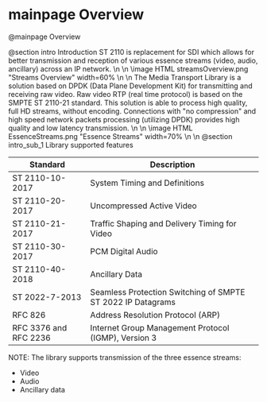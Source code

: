 # mainpage Overview
@mainpage Overview

@section intro Introduction
ST 2110 is replacement for SDI which allows for better transmission and reception of various essence streams (video, audio, ancillary) across an IP network.
\n
\n
\image HTML streamsOverview.png "Streams Overview" width=60%
\n
\n
The Media Transport Library is a solution based on DPDK (Data Plane Development Kit) for transmitting and receiving raw video. Raw video RTP (real time protocol) is based on the SMPTE ST 2110-21 standard. This solution is able to process high quality, full HD streams, without encoding.
Connections with "no compression" and high speed network packets processing (utilizing DPDK) provides high quality and low latency transmission.
\n
\n
\image HTML EssenceStreams.png "Essence Streams" width=70%
\n
\n
@section intro_sub_1 Library supported features

Standard | Description
--- | ---
ST 2110-10-2017 |   System Timing and Definitions
ST 2110-20-2017 |   Uncompressed Active Video
ST 2110-21-2017 |   Traffic Shaping and Delivery Timing for Video
ST 2110-30-2017 |   PCM Digital Audio
ST 2110-40-2018 |   Ancillary Data
ST 2022-7-2013  |   Seamless Protection Switching of SMPTE ST 2022 IP Datagrams
RFC 826         |   Address Resolution Protocol (ARP)
RFC 3376 and RFC 2236       |   Internet Group Management Protocol (IGMP), Version 3

NOTE: The library supports transmission of the three essence streams:

* Video
* Audio
* Ancillary data
